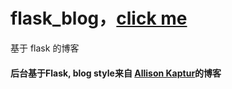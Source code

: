 # flask_blog，[click me](http://39.107.83.159/)
基于 flask 的博客

#### 后台基于Flask, blog style来自 [Allison Kaptur](http://akaptur.com)的博客
